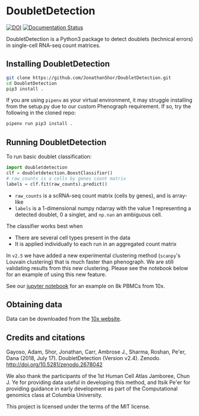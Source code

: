 # DoubletDetection

[![DOI](https://zenodo.org/badge/86256007.svg)](https://zenodo.org/badge/latestdoi/86256007)
[![Documentation Status](https://readthedocs.org/projects/doubletdetection/badge/?version=latest)](https://doubletdetection.readthedocs.io/en/latest/?badge=latest)

DoubletDetection is a Python3 package to detect doublets (technical errors) in single-cell RNA-seq count matrices.

## Installing DoubletDetection

```bash
git clone https://github.com/JonathanShor/DoubletDetection.git
cd DoubletDetection
pip3 install .
```

If you are using `pipenv` as your virtual environment, it may struggle installing from the setup.py due to our custom Phenograph requirement.
If so, try the following in the cloned repo:

```bash
pipenv run pip3 install .
```

## Running DoubletDetection

To run basic doublet classification:

```Python
import doubletdetection
clf = doubletdetection.BoostClassifier()
# raw_counts is a cells by genes count matrix
labels = clf.fit(raw_counts).predict()
```

- `raw_counts` is a scRNA-seq count matrix (cells by genes), and is array-like
- `labels` is a 1-dimensional numpy ndarray with the value 1 representing a detected doublet, 0 a singlet, and `np.nan` an ambiguous cell.

The classifier works best when

- There are several cell types present in the data
- It is applied individually to each run in an aggregated count matrix

In `v2.5` we have added a new experimental clustering method (`scanpy`'s Louvain clustering) that is much faster than phenograph. We are still validating results from this new clustering. Please see the notebook below for an example of using this new feature.

See our [jupyter notebook](https://nbviewer.jupyter.org/github/JonathanShor/DoubletDetection/blob/master/tests/notebooks/PBMC_8k_vignette.ipynb) for an example on 8k PBMCs from 10x.

## Obtaining data

Data can be downloaded from the [10x website](https://support.10xgenomics.com/single-cell/datasets).

## Credits and citations

Gayoso, Adam, Shor, Jonathan, Carr, Ambrose J., Sharma, Roshan, Pe'er, Dana (2018, July 17). DoubletDetection (Version v2.4). Zenodo. http://doi.org/10.5281/zenodo.2678042

We also thank the participants of the 1st Human Cell Atlas Jamboree, Chun J. Ye for providing data useful in developing this method, and Itsik Pe'er for providing guidance in early development as part of the Computational genomics class at Columbia University.

This project is licensed under the terms of the MIT license.

